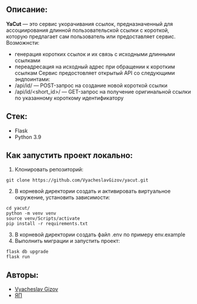 ## Описание:

**YaCut** — это сервис укорачивания ссылок, предназначенный для ассоциирования
длинной пользовательской ссылки с короткой, которую предлагает сам пользователь
или предоставляет сервис.
Возможнсти:
- генерация коротких ссылок и их связь с исходными длинными ссылками
- переадресация на исходный адрес при обращении к коротким ссылкам
Сервис предостовляет открытый API со следующими эндпоинтами:
- /api/id/ — POST-запрос на создание новой короткой ссылки
- /api/id/<short_id>/ — GET-запрос на получение оригинальной ссылки по указанному короткому идентификатору

## Стек:
- Flask
- Python 3.9

## Как запустить проект локально:
1. Клонировать репозиторий:
```
git clone https://github.com/VyacheslavGizov/yacut.git
```
2. В корневой директории создать и активировать виртуальное окружение, установить зависимости:
```
cd yacut/
python -m venv venv
source venv/Scripts/activate
pip install -r requirements.txt
```
3. В корневой директории создать файл .env по примеру env.example
4. Выполнить миграции и запустить проект:
```
flask db upgrade
flask run
```
## Авторы:
- [Vyacheslav Gizov](https://github.com/VyacheslavGizov)
- [ЯП](https://github.com/yandex-praktikum)
